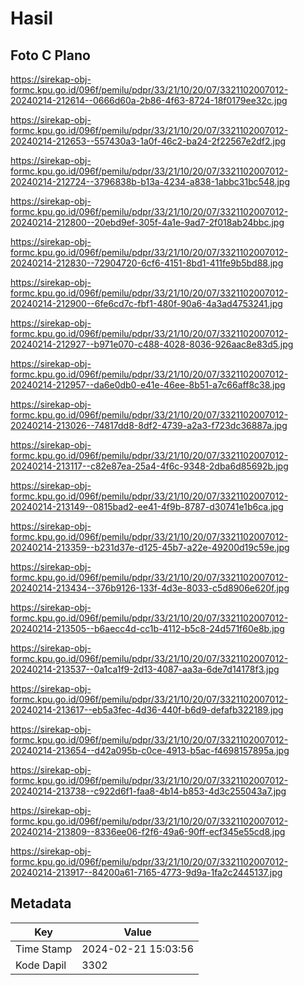 # Hasil

## Foto C Plano

https://sirekap-obj-formc.kpu.go.id/096f/pemilu/pdpr/33/21/10/20/07/3321102007012-20240214-212614--0666d60a-2b86-4f63-8724-18f0179ee32c.jpg

https://sirekap-obj-formc.kpu.go.id/096f/pemilu/pdpr/33/21/10/20/07/3321102007012-20240214-212653--557430a3-1a0f-46c2-ba24-2f22567e2df2.jpg

https://sirekap-obj-formc.kpu.go.id/096f/pemilu/pdpr/33/21/10/20/07/3321102007012-20240214-212724--3796838b-b13a-4234-a838-1abbc31bc548.jpg

https://sirekap-obj-formc.kpu.go.id/096f/pemilu/pdpr/33/21/10/20/07/3321102007012-20240214-212800--20ebd9ef-305f-4a1e-9ad7-2f018ab24bbc.jpg

https://sirekap-obj-formc.kpu.go.id/096f/pemilu/pdpr/33/21/10/20/07/3321102007012-20240214-212830--72904720-6cf6-4151-8bd1-411fe9b5bd88.jpg

https://sirekap-obj-formc.kpu.go.id/096f/pemilu/pdpr/33/21/10/20/07/3321102007012-20240214-212900--6fe6cd7c-fbf1-480f-90a6-4a3ad4753241.jpg

https://sirekap-obj-formc.kpu.go.id/096f/pemilu/pdpr/33/21/10/20/07/3321102007012-20240214-212927--b971e070-c488-4028-8036-926aac8e83d5.jpg

https://sirekap-obj-formc.kpu.go.id/096f/pemilu/pdpr/33/21/10/20/07/3321102007012-20240214-212957--da6e0db0-e41e-46ee-8b51-a7c66aff8c38.jpg

https://sirekap-obj-formc.kpu.go.id/096f/pemilu/pdpr/33/21/10/20/07/3321102007012-20240214-213026--74817dd8-8df2-4739-a2a3-f723dc36887a.jpg

https://sirekap-obj-formc.kpu.go.id/096f/pemilu/pdpr/33/21/10/20/07/3321102007012-20240214-213117--c82e87ea-25a4-4f6c-9348-2dba6d85692b.jpg

https://sirekap-obj-formc.kpu.go.id/096f/pemilu/pdpr/33/21/10/20/07/3321102007012-20240214-213149--0815bad2-ee41-4f9b-8787-d30741e1b6ca.jpg

https://sirekap-obj-formc.kpu.go.id/096f/pemilu/pdpr/33/21/10/20/07/3321102007012-20240214-213359--b231d37e-d125-45b7-a22e-49200d19c59e.jpg

https://sirekap-obj-formc.kpu.go.id/096f/pemilu/pdpr/33/21/10/20/07/3321102007012-20240214-213434--376b9126-133f-4d3e-8033-c5d8906e620f.jpg

https://sirekap-obj-formc.kpu.go.id/096f/pemilu/pdpr/33/21/10/20/07/3321102007012-20240214-213505--b6aecc4d-cc1b-4112-b5c8-24d571f60e8b.jpg

https://sirekap-obj-formc.kpu.go.id/096f/pemilu/pdpr/33/21/10/20/07/3321102007012-20240214-213537--0a1ca1f9-2d13-4087-aa3a-6de7d14178f3.jpg

https://sirekap-obj-formc.kpu.go.id/096f/pemilu/pdpr/33/21/10/20/07/3321102007012-20240214-213617--eb5a3fec-4d36-440f-b6d9-defafb322189.jpg

https://sirekap-obj-formc.kpu.go.id/096f/pemilu/pdpr/33/21/10/20/07/3321102007012-20240214-213654--d42a095b-c0ce-4913-b5ac-f4698157895a.jpg

https://sirekap-obj-formc.kpu.go.id/096f/pemilu/pdpr/33/21/10/20/07/3321102007012-20240214-213738--c922d6f1-faa8-4b14-b853-4d3c255043a7.jpg

https://sirekap-obj-formc.kpu.go.id/096f/pemilu/pdpr/33/21/10/20/07/3321102007012-20240214-213809--8336ee06-f2f6-49a6-90ff-ecf345e55cd8.jpg

https://sirekap-obj-formc.kpu.go.id/096f/pemilu/pdpr/33/21/10/20/07/3321102007012-20240214-213917--84200a61-7165-4773-9d9a-1fa2c2445137.jpg


## Metadata

| Key        | Value               |
| ---------- | ------------------- |
| Time Stamp | 2024-02-21 15:03:56 |
| Kode Dapil | 3302                |



